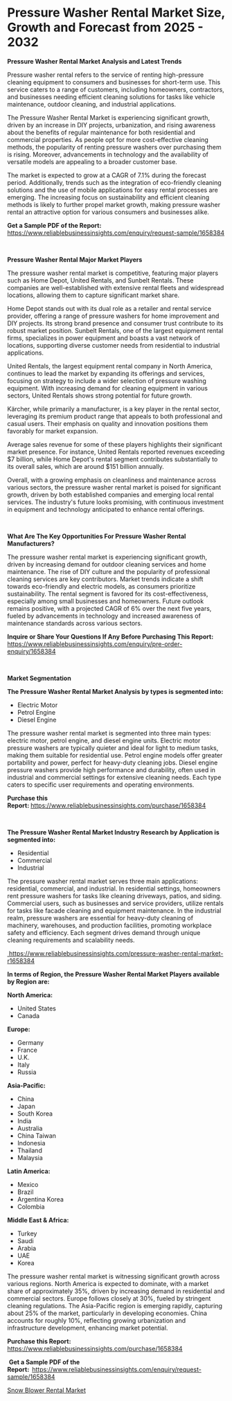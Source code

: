 <p><h1>Pressure Washer Rental Market Size, Growth and Forecast from 2025 - 2032</h1></p><p><strong>Pressure Washer Rental Market Analysis and Latest Trends</strong></p>
<p><p>Pressure washer rental refers to the service of renting high-pressure cleaning equipment to consumers and businesses for short-term use. This service caters to a range of customers, including homeowners, contractors, and businesses needing efficient cleaning solutions for tasks like vehicle maintenance, outdoor cleaning, and industrial applications. </p><p>The Pressure Washer Rental Market is experiencing significant growth, driven by an increase in DIY projects, urbanization, and rising awareness about the benefits of regular maintenance for both residential and commercial properties. As people opt for more cost-effective cleaning methods, the popularity of renting pressure washers over purchasing them is rising. Moreover, advancements in technology and the availability of versatile models are appealing to a broader customer base.</p><p>The market is expected to grow at a CAGR of 7.1% during the forecast period. Additionally, trends such as the integration of eco-friendly cleaning solutions and the use of mobile applications for easy rental processes are emerging. The increasing focus on sustainability and efficient cleaning methods is likely to further propel market growth, making pressure washer rental an attractive option for various consumers and businesses alike.</p></p>
<p><strong>Get a Sample PDF of the Report:&nbsp;</strong> <a href="https://www.reliablebusinessinsights.com/enquiry/request-sample/1658384?utm_campaign=2099&utm_medium=2&utm_source=Github&utm_content=ia&utm_term=17022025&utm_id=pressure-washer-rental">https://www.reliablebusinessinsights.com/enquiry/request-sample/1658384</a></p>
<p>&nbsp;</p>
<p><strong>Pressure Washer Rental Major Market Players</strong></p>
<p><p>The pressure washer rental market is competitive, featuring major players such as Home Depot, United Rentals, and Sunbelt Rentals. These companies are well-established with extensive rental fleets and widespread locations, allowing them to capture significant market share.</p><p>Home Depot stands out with its dual role as a retailer and rental service provider, offering a range of pressure washers for home improvement and DIY projects. Its strong brand presence and consumer trust contribute to its robust market position. Sunbelt Rentals, one of the largest equipment rental firms, specializes in power equipment and boasts a vast network of locations, supporting diverse customer needs from residential to industrial applications.</p><p>United Rentals, the largest equipment rental company in North America, continues to lead the market by expanding its offerings and services, focusing on strategy to include a wider selection of pressure washing equipment. With increasing demand for cleaning equipment in various sectors, United Rentals shows strong potential for future growth.</p><p>Kärcher, while primarily a manufacturer, is a key player in the rental sector, leveraging its premium product range that appeals to both professional and casual users. Their emphasis on quality and innovation positions them favorably for market expansion.</p><p>Average sales revenue for some of these players highlights their significant market presence. For instance, United Rentals reported revenues exceeding $7 billion, while Home Depot's rental segment contributes substantially to its overall sales, which are around $151 billion annually. </p><p>Overall, with a growing emphasis on cleanliness and maintenance across various sectors, the pressure washer rental market is poised for significant growth, driven by both established companies and emerging local rental services. The industry's future looks promising, with continuous investment in equipment and technology anticipated to enhance rental offerings.</p></p>
<p>&nbsp;</p>
<p><strong>What Are The Key Opportunities For Pressure Washer Rental Manufacturers?</strong></p>
<p><p>The pressure washer rental market is experiencing significant growth, driven by increasing demand for outdoor cleaning services and home maintenance. The rise of DIY culture and the popularity of professional cleaning services are key contributors. Market trends indicate a shift towards eco-friendly and electric models, as consumers prioritize sustainability. The rental segment is favored for its cost-effectiveness, especially among small businesses and homeowners. Future outlook remains positive, with a projected CAGR of 6% over the next five years, fueled by advancements in technology and increased awareness of maintenance standards across various sectors.</p></p>
<p><strong>Inquire or Share Your Questions If Any Before Purchasing This Report:</strong> <a href="https://www.reliablebusinessinsights.com/enquiry/pre-order-enquiry/1658384?utm_campaign=2099&utm_medium=2&utm_source=Github&utm_content=ia&utm_term=17022025&utm_id=pressure-washer-rental">https://www.reliablebusinessinsights.com/enquiry/pre-order-enquiry/1658384</a></p>
<p>&nbsp;</p>
<p><strong>Market Segmentation</strong></p>
<p><strong>The Pressure Washer Rental Market Analysis by types is segmented into:</strong></p>
<p><ul><li>Electric Motor</li><li>Petrol Engine</li><li>Diesel Engine</li></ul></p>
<p><p>The pressure washer rental market is segmented into three main types: electric motor, petrol engine, and diesel engine units. Electric motor pressure washers are typically quieter and ideal for light to medium tasks, making them suitable for residential use. Petrol engine models offer greater portability and power, perfect for heavy-duty cleaning jobs. Diesel engine pressure washers provide high performance and durability, often used in industrial and commercial settings for extensive cleaning needs. Each type caters to specific user requirements and operating environments.</p></p>
<p><strong>Purchase this Report:&nbsp;</strong><a href="https://www.reliablebusinessinsights.com/purchase/1658384?utm_campaign=2099&utm_medium=2&utm_source=Github&utm_content=ia&utm_term=17022025&utm_id=pressure-washer-rental">https://www.reliablebusinessinsights.com/purchase/1658384</a></p>
<p>&nbsp;</p>
<p><strong>The Pressure Washer Rental Market Industry Research by Application is segmented into:</strong></p>
<p><ul><li>Residential</li><li>Commercial</li><li>Industrial</li></ul></p>
<p><p>The pressure washer rental market serves three main applications: residential, commercial, and industrial. In residential settings, homeowners rent pressure washers for tasks like cleaning driveways, patios, and siding. Commercial users, such as businesses and service providers, utilize rentals for tasks like facade cleaning and equipment maintenance. In the industrial realm, pressure washers are essential for heavy-duty cleaning of machinery, warehouses, and production facilities, promoting workplace safety and efficiency. Each segment drives demand through unique cleaning requirements and scalability needs.</p></p>
<p><a href="https://www.reliablebusinessinsights.com/pressure-washer-rental-market-r1658384?utm_campaign=2099&utm_medium=2&utm_source=Github&utm_content=ia&utm_term=17022025&utm_id=pressure-washer-rental">&nbsp;https://www.reliablebusinessinsights.com/pressure-washer-rental-market-r1658384</a></p>
<p><strong>In terms of Region, the Pressure Washer Rental Market Players available by Region are:</strong></p>
<p>
    <p> <strong> North America: </strong>
        <ul>
            <li>United States</li>
            <li>Canada</li>
        </ul>
        </p> 
    <p> <strong> Europe: </strong>
        <ul>
            <li>Germany</li>
            <li>France</li>
            <li>U.K.</li>
            <li>Italy</li>
            <li>Russia</li>
        </ul>
        </p> 
    <p> <strong> Asia-Pacific: </strong>
        <ul>
            <li>China</li>
            <li>Japan</li>
            <li>South Korea</li>
            <li>India</li>
            <li>Australia</li>
            <li>China Taiwan</li>
            <li>Indonesia</li>
            <li>Thailand</li>
            <li>Malaysia</li>
        </ul>
        </p> 
    <p> <strong> Latin America: </strong>
        <ul>
            <li>Mexico</li>
            <li>Brazil</li>
            <li>Argentina Korea</li>
            <li>Colombia</li>
        </ul>
        </p> 
    <p> <strong> Middle East & Africa: </strong>
        <ul>
            <li>Turkey</li>
            <li>Saudi</li>
            <li>Arabia</li>
            <li>UAE</li>
            <li>Korea</li>
        </ul>
    </p>
    </p>
<p><p>The pressure washer rental market is witnessing significant growth across various regions. North America is expected to dominate, with a market share of approximately 35%, driven by increasing demand in residential and commercial sectors. Europe follows closely at 30%, fueled by stringent cleaning regulations. The Asia-Pacific region is emerging rapidly, capturing about 25% of the market, particularly in developing economies. China accounts for roughly 10%, reflecting growing urbanization and infrastructure development, enhancing market potential.</p></p>
<p><strong>Purchase this Report: </strong><a href="https://www.reliablebusinessinsights.com/purchase/1658384?utm_campaign=2099&utm_medium=2&utm_source=Github&utm_content=ia&utm_term=17022025&utm_id=pressure-washer-rental">https://www.reliablebusinessinsights.com/purchase/1658384</a></p>
<p>&nbsp;<strong>Get a Sample PDF of the Report:&nbsp;&nbsp;</strong><a href="https://www.reliablebusinessinsights.com/enquiry/request-sample/1658384?utm_campaign=2099&utm_medium=2&utm_source=Github&utm_content=ia&utm_term=17022025&utm_id=pressure-washer-rental">https://www.reliablebusinessinsights.com/enquiry/request-sample/1658384</a></p>
<p><strong></strong></p>
<p><p><a href="https://github.com/NargisHussain432/Market-Research-Report-List-1/blob/main/snow-blower-rental-market.md?utm_campaign=2099&utm_medium=2&utm_source=Github&utm_content=ia&utm_term=17022025&utm_id=pressure-washer-rental">Snow Blower Rental Market</a></p></p>